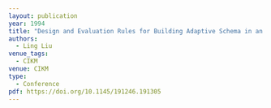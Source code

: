 ```yaml
---
layout: publication
year: 1994
title: "Design and Evaluation Rules for Building Adaptive Schema in an Object-Oriented Data and Knowledge Base System"
authors:
  - Ling Liu
venue_tags:
  - CIKM
venue: CIKM
type:
  - Conference
pdf: https://doi.org/10.1145/191246.191305
---
```

